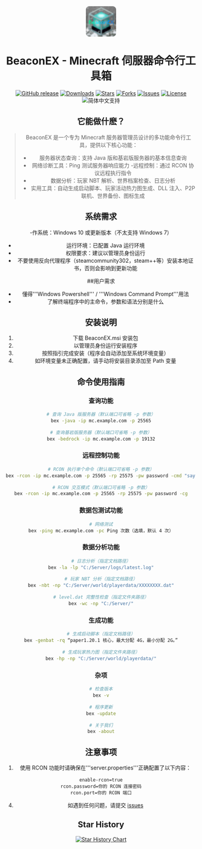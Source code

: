 <div align="center">

<img src="Resources/ICON.png" alt="Logo" width="80" height="80">

# BeaconEX - Minecraft 伺服器命令行工具箱

[![GitHub release](https://img.shields.io/github/v/release/GongSunFangYun/BeaconEX?style=flat-square)]()
[![Downloads](https://img.shields.io/github/downloads/GongSunFangYun/BeaconEX/total?style=flat-square)]()
[![Stars](https://img.shields.io/github/stars/GongSunFangYun/BeaconEX?style=flat-square)]()
[![Forks](https://img.shields.io/github/forks/GongSunFangYun/BeaconEX?style=flat-square)]()
[![Issues](https://img.shields.io/github/issues/GongSunFangYun/BeaconEX?style=flat-square)]()
[![License](https://img.shields.io/github/license/GongSunFangYun/BeaconEX?style=flat-square)]()
![简体中文支持](https://img.shields.io/badge/简体中文-支持-ff8c00?style=flat-square&labelColor=ff8c00&color=ffd700)

## 它能做什麽？

>BeaconEX 是一个专为 Minecraft 服务器管理员设计的多功能命令行工具，提供以下核心功能：
>- 服务器状态查询：支持 Java 版和基岩版服务器的基本信息查询
>- 网络诊断工具：Ping 测试服务器响应能力
>-远程控制：通过 RCON 协议远程执行指令
>- 数据分析：玩家 NBT 解析、世界档案检查、日志分析
>- 实用工具：自动生成启动脚本、玩家活动热力图生成、DLL 注入、P2P 联机、世界备份、图标生成

## 系统需求

-作系统：Windows 10 或更新版本（不太支持 Windows 7）
- 运行环境：已配置 Java 运行环境
- 权限要求：建议以管理员身份运行
- 不要使用反向代理程序（steamcommunity302，steam++等）安装本地证书，否则会影响到更新功能

##用户需求
- 懂得'''Windows Powershell''' / '''Windows Command Prompt'''用法
- 了解终端程序中的主命令，参数和语法分别是什么

## 安装说明

1. 下载 BeaconEX.msi 安装包
2. 以管理员身份运行安装程序
3. 按照指引完成安装（程序会自动添加至系统环境变量）
4. 如环境变量未正确配置，请手动将安装目录添加至 Path 变量

## 命令使用指南
### 查询功能
```bash
# 查询 Java 版服务器（默认端口可省略 -p 参数）
bex -java -ip mc.example.com -p 25565
```
```bash
# 查询基岩版服务器（默认端口可省略 -p 参数）
bex -bedrock -ip mc.example.com -p 19132
```
### 远程控制功能
```bash
# RCON 执行单个命令（默认端口可省略 -p 参数）
bex -rcon -ip mc.example.com -p 25565 -rp 25575 -pw password -cmd "say Hello"
```
```bash
# RCON 交互模式（默认端口可省略 -p 参数）
bex -rcon -ip mc.example.com -p 25565 -rp 25575 -pw password -cg
```
### 数据包测试功能
```bash
# 网络测试
bex -ping mc.example.com -pc Ping 次数（选填，默认 4 次）
```
### 数据分析功能
```bash
# 日志分析（指定文档路径）
bex -la -lp "C:/Server/logs/latest.log"
```
```bash
# 玩家 NBT 分析（指定文档路径）
bex -nbt -np "C:/Server/world/playerdata/XXXXXXXX.dat"
```
```bash
# level.dat 完整性检查（指定文件夹路径）
bex -wc -np "C:/Server/"
```
### 生成功能
```bash
# 生成启动脚本（指定文档路径）
bex -genbat -rq “paper1.20.1 核心，最大分配 4G，最小分配 2G。”
```
```bash
# 生成玩家热力图（指定文件夹路径）
bex -hp -np "C:/Server/world/playerdata/"
```
### 杂项
```bash
# 检查版本
bex -v
```
```bash
# 程序更新
bex -update
```
```bash
# 关于我们
bex -about
```
## 注意事项

1. 使用 RCON 功能时请确保在'''server.properties'''正确配置了以下内容：
```bash
enable-rcon=true
rcon.password=你的 RCON 连接密码
rcon.port=你的 RCON 端口
```
4. 如遇到任何问题，请提交 [issues](https://github.com/GongSunFangYun/BeaconEX/issues/new)

## Star History

<a href="https://www.star-history.com/#GongSunFangYun/BeaconEX&Date">
 <picture>
   <source media="(prefers-color-scheme: dark)" srcset="https://api.star-history.com/svg?repos=GongSunFangYun/BeaconEX&type=Date&theme=dark" />
   <source media="(prefers-color-scheme: light)" srcset="https://api.star-history.com/svg?repos=GongSunFangYun/BeaconEX&type=Date" />
   <img alt="Star History Chart" src="https://api.star-history.com/svg?repos=GongSunFangYun/BeaconEX&type=Date" />
 </picture>
</a>

